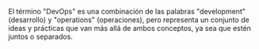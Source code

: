 El término "DevOps" es una combinación de las palabras "development" (desarrollo) y "operations" (operaciones), pero representa un conjunto de ideas y prácticas que van más allá de ambos conceptos, ya sea que estén juntos o separados.
